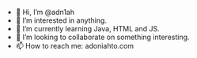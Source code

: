 - 👋 Hi, I’m @adn1ah
- 👀 I’m interested in anything.
- 🌱 I’m currently learning Java, HTML and JS.
- 💞️ I’m looking to collaborate on something interesting.
- 📫 How to reach me: adoniahto.com

<!---
adn1ah/adn1ah is a ✨ special ✨ repository because its `README.md` (this file) appears on your GitHub profile.
You can click the Preview link to take a look at your changes.
--->
